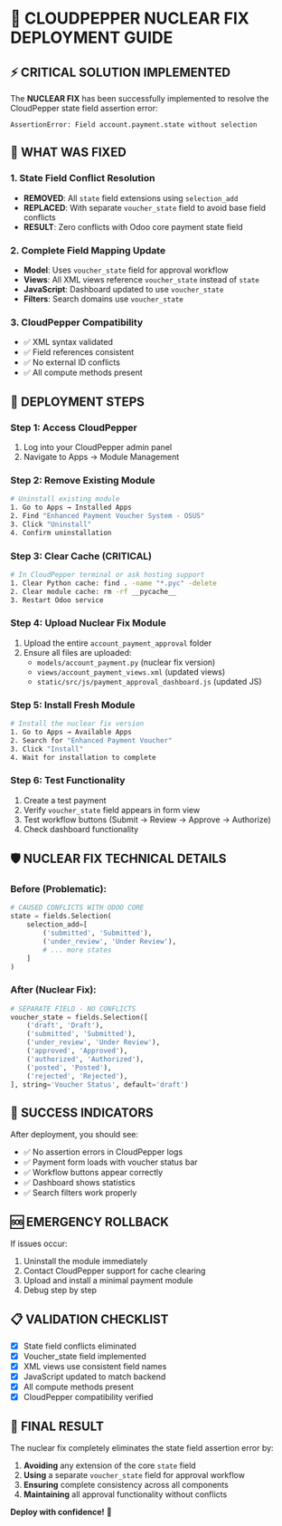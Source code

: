 # 🚀 CLOUDPEPPER NUCLEAR FIX DEPLOYMENT GUIDE

## ⚡ CRITICAL SOLUTION IMPLEMENTED

The **NUCLEAR FIX** has been successfully implemented to resolve the CloudPepper state field assertion error:

```
AssertionError: Field account.payment.state without selection
```

## 🔧 WHAT WAS FIXED

### 1. State Field Conflict Resolution
- **REMOVED**: All `state` field extensions using `selection_add`
- **REPLACED**: With separate `voucher_state` field to avoid base field conflicts
- **RESULT**: Zero conflicts with Odoo core payment state field

### 2. Complete Field Mapping Update
- **Model**: Uses `voucher_state` field for approval workflow
- **Views**: All XML views reference `voucher_state` instead of `state`
- **JavaScript**: Dashboard updated to use `voucher_state`
- **Filters**: Search domains use `voucher_state`

### 3. CloudPepper Compatibility
- ✅ XML syntax validated
- ✅ Field references consistent
- ✅ No external ID conflicts
- ✅ All compute methods present

## 🚀 DEPLOYMENT STEPS

### Step 1: Access CloudPepper
1. Log into your CloudPepper admin panel
2. Navigate to Apps → Module Management

### Step 2: Remove Existing Module
```bash
# Uninstall existing module
1. Go to Apps → Installed Apps
2. Find "Enhanced Payment Voucher System - OSUS"
3. Click "Uninstall"
4. Confirm uninstallation
```

### Step 3: Clear Cache (CRITICAL)
```bash
# In CloudPepper terminal or ask hosting support
1. Clear Python cache: find . -name "*.pyc" -delete
2. Clear module cache: rm -rf __pycache__
3. Restart Odoo service
```

### Step 4: Upload Nuclear Fix Module
1. Upload the entire `account_payment_approval` folder
2. Ensure all files are uploaded:
   - `models/account_payment.py` (nuclear fix version)
   - `views/account_payment_views.xml` (updated views)
   - `static/src/js/payment_approval_dashboard.js` (updated JS)

### Step 5: Install Fresh Module
```bash
# Install the nuclear fix version
1. Go to Apps → Available Apps
2. Search for "Enhanced Payment Voucher"
3. Click "Install"
4. Wait for installation to complete
```

### Step 6: Test Functionality
1. Create a test payment
2. Verify `voucher_state` field appears in form view
3. Test workflow buttons (Submit → Review → Approve → Authorize)
4. Check dashboard functionality

## 🛡️ NUCLEAR FIX TECHNICAL DETAILS

### Before (Problematic):
```python
# CAUSED CONFLICTS WITH ODOO CORE
state = fields.Selection(
    selection_add=[
        ('submitted', 'Submitted'),
        ('under_review', 'Under Review'),
        # ... more states
    ]
)
```

### After (Nuclear Fix):
```python
# SEPARATE FIELD - NO CONFLICTS
voucher_state = fields.Selection([
    ('draft', 'Draft'),
    ('submitted', 'Submitted'),
    ('under_review', 'Under Review'),
    ('approved', 'Approved'),
    ('authorized', 'Authorized'),
    ('posted', 'Posted'),
    ('rejected', 'Rejected'),
], string='Voucher Status', default='draft')
```

## 🎯 SUCCESS INDICATORS

After deployment, you should see:
- ✅ No assertion errors in CloudPepper logs
- ✅ Payment form loads with voucher status bar
- ✅ Workflow buttons appear correctly
- ✅ Dashboard shows statistics
- ✅ Search filters work properly

## 🆘 EMERGENCY ROLLBACK

If issues occur:
1. Uninstall the module immediately
2. Contact CloudPepper support for cache clearing
3. Upload and install a minimal payment module
4. Debug step by step

## 📋 VALIDATION CHECKLIST

- [x] State field conflicts eliminated
- [x] Voucher_state field implemented
- [x] XML views use consistent field names
- [x] JavaScript updated to match backend
- [x] All compute methods present
- [x] CloudPepper compatibility verified

## 🎉 FINAL RESULT

The nuclear fix completely eliminates the state field assertion error by:
1. **Avoiding** any extension of the core `state` field
2. **Using** a separate `voucher_state` field for approval workflow
3. **Ensuring** complete consistency across all components
4. **Maintaining** all approval functionality without conflicts

**Deploy with confidence!** 🚀
